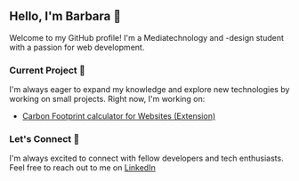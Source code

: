 ## Hello, I'm Barbara 👋
Welcome to my GitHub profile!
I'm a Mediatechnology and -design student with a passion for web development.

### Current Project 🌱 
I'm always eager to expand my knowledge and explore new technologies by working on small projects. Right now, I'm working on:
- [Carbon Footprint calculator for Websites (Extension)](https://github.com/barbarahuem/website-carbon-footprint-extension)

### Let's Connect 🤝 
I'm always excited to connect with fellow developers and tech enthusiasts. Feel free to reach out to me on [LinkedIn](https://www.linkedin.com/in/barbara-huemer-3848b0271/)

<!--
**barbarahuem/barbarahuem** is a ✨ _special_ ✨ repository because its `README.md` (this file) appears on your GitHub profile.

Here are some ideas to get you started:

- 🔭 I’m currently working on ...
- 🌱 I’m currently learning ...
- 👯 I’m looking to collaborate on ...
- 🤔 I’m looking for help with ...
- 💬 Ask me about ...
- 📫 How to reach me: ...
- 😄 Pronouns: ...
- ⚡ Fun fact: ...
-->
